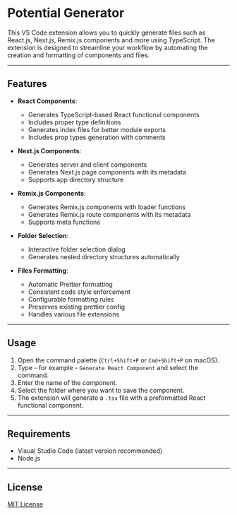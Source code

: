# Potential Generator

This VS Code extension allows you to quickly generate files such as React.js, Next.js, Remix.js components and more using TypeScript. The extension is designed to streamline your workflow by automating the creation and formatting of components and files.

---

## Features

- **React Components**:
  - Generates TypeScript-based React functional components
  - Includes proper type definitions
  - Generates index files for better module exports
  - Includes prop types generation with comments

- **Next.js Components**:
  - Generates server and client components
  - Generates Next.js page components with its metadata
  - Supports app directory structure

- **Remix.js Components**:
  - Generates Remix.js components with loader functions
  - Generates Remix.js route components with its metadata
  - Supports meta functions

- **Folder Selection**:
  - Interactive folder selection dialog
  - Generates nested directory structures automatically
  
- **Files Formatting**:
  - Automatic Prettier formatting
  - Consistent code style enforcement
  - Configurable formatting rules
  - Preserves existing prettier config
  - Handles various file extensions

---

## Usage

1. Open the command palette (`Ctrl+Shift+P` or `Cmd+Shift+P` on macOS).
2. Type - for example - `Generate React Component` and select the command.
3. Enter the name of the component.
4. Select the folder where you want to save the component.
5. The extension will generate a `.tsx` file with a preformatted React functional component.

---

## Requirements

- Visual Studio Code (latest version recommended)
- Node.js

---

## License

[MIT License](LICENSE)
